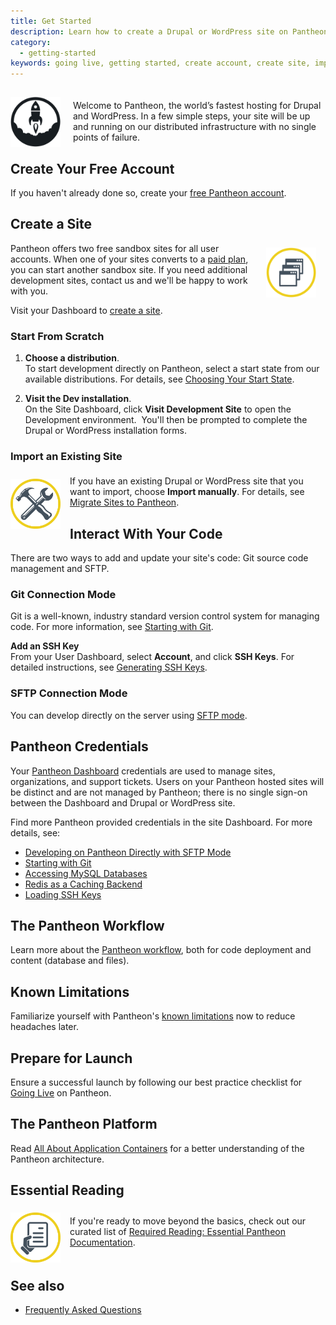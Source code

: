 ```yaml
---
title: Get Started
description: Learn how to create a Drupal or WordPress site on Pantheon.
category:
  - getting-started
keywords: going live, getting started, create account, create site, import, faqs
---
```

<img src="/source/docs/assets/images/icon-launch-k.svg" alt="Launch Icon" style="float:left;margin-left:0px;margin-right:20px;margin-top:15px;margin-bottom:0px;border:0;max-height:80px;"><p style="padding-top:20px;margin-right:0px;">Welcome to Pantheon, the world’s fastest hosting for Drupal and WordPress. In a few simple steps, your site will be up and running on our distributed infrastructure with no single points of failure.</p>
## Create Your Free Account
If you haven't already done so, create your [free Pantheon account](https://dashboard.pantheon.io/register).
## Create a Site
<img src="/source/docs/assets/images/icon-developer-dashboard.svg" alt="Launch Icon" style="padding-top:2px;float:right;margin-left:10px;margin-right:15px;margin-top:5px;margin-bottom:0px;border:0;max-height:80px;"><p style="padding-top:0px;">Pantheon offers two free sandbox sites for all user accounts. When one of your sites converts to a <a href="https://pantheon.io/pricing">paid plan</a>, you can start another sandbox site. If you need additional development sites, contact us and we'll be happy to work with you.</p>

Visit your Dashboard to [create a site](https://dashboard.pantheon.io/sites/create).

### Start From Scratch

1. **Choose a distribution**.  
To start development directly on Pantheon, select a start state from our available distributions. For details, see [Choosing Your Start State](/docs/articles/sites/create/choosing-start-state).

2. **Visit the Dev installation**.  
On the Site Dashboard, click **Visit Development Site** to open the Development environment.  You'll then be prompted to complete the Drupal or WordPress installation forms.  

### Import an Existing Site
<img src="/source/docs/assets/images/icon-tools.png" alt="Tools Icon" style="float:left;margin-right:15px;margin-top:10px;margin-bottom:0px;border:0;max-height:80px;"><p style="padding-top:5px;padding-bottom:0px;">
If you have an existing Drupal or WordPress site that you want to import, choose <strong>Import manually</strong>. For details, see <a href="/docs/articles/sites/migrate">Migrate Sites to Pantheon</a>.</p>

## Interact With Your Code
There are two ways to add and update your site's code: Git source code management and SFTP.</p>

### Git Connection Mode
Git is a well-known, industry standard version control system for managing code. For more information, see [Starting with Git](/docs/articles/local/starting-with-git).

**Add an SSH Key**  
From your User Dashboard, select **Account**, and click **SSH Keys**.
For detailed instructions, see [Generating SSH Keys](/docs/articles/users/generating-ssh-keys/).  

### SFTP Connection Mode
You can develop directly on the server using [SFTP mode](/docs/articles/sites/code/developing-directly-with-sftp-mode/).

## Pantheon Credentials
Your [Pantheon Dashboard](https://dashboard.pantheon.io) credentials are used to manage sites, organizations, and support tickets. Users on your Pantheon hosted sites will be distinct and are not managed by Pantheon; there is no single sign-on between the Dashboard and Drupal or WordPress site.

Find more Pantheon provided credentials in the site Dashboard. For more details, see:

- [Developing on Pantheon Directly with SFTP Mode](/docs/articles/sites/code/developing-directly-with-sftp-mode#sftp-connection-information)
- [Starting with Git](/docs/articles/local/starting-with-git/)
- [Accessing MySQL Databases](/docs/articles/local/accessing-mysql-databases/)
- [Redis as a Caching Backend](/docs/articles/sites/redis-as-a-caching-backend#using-the-redis-command-line-client)
- [Loading SSH Keys](/docs/articles/users/loading-ssh-keys/)
## The Pantheon Workflow
Learn more about the [Pantheon workflow](/docs/articles/sites/code/using-the-pantheon-workflow/), both for code deployment and content (database and files).

## Known Limitations
Familiarize yourself with Pantheon's [known limitations](/docs/articles/sites/known-limitations) now to reduce headaches later.

## Prepare for Launch
Ensure a successful launch by following our best practice checklist for [Going Live](/docs/articles/going-live) on Pantheon.

## The Pantheon Platform
Read [All About Application Containers](/docs/articles/sites/all-about-application-containers/) for a better understanding of the Pantheon architecture.

## Essential Reading
<img src="/source/docs/assets/images/icon-document-hand.png" alt="Tools Icon" style="float:left;margin-right:15px;margin-right:15px;margin-top:5px;margin-bottom:0px;border:0;max-height:80px;"><p style="padding-top:10px;padding-bottom:20px;">
If you're ready to move beyond the basics, check out our curated list of <a href="/docs/articles/required-reading-essential-pantheon-documentation">Required Reading: Essential Pantheon Documentation</a>.</p>

## See also
- [Frequently Asked Questions](/docs/articles/frequently-asked-questions)
